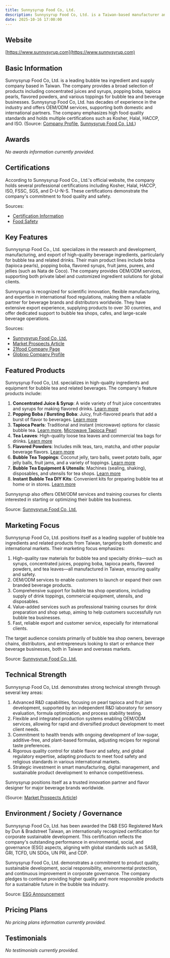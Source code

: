 ```yaml
---
title: Sunnysyrup Food Co, Ltd.
description: Sunnysyrup Food Co, Ltd. is a Taiwan-based manufacturer and supplier specializing in bubble tea ingredients and equipment, offering a wide range of products and OEM/ODM solutions for global beverage businesses.
date: 2025-10-16 17:00:00
---
```


## Website

[https://www.sunnysyrup.com](https://www.sunnysyrup.com)

## Basic Information

Sunnysyrup Food Co, Ltd. is a leading bubble tea ingredient and supply company based in Taiwan. The company provides a broad selection of products including concentrated juices and syrups, popping boba, tapioca pearls, flavored powders, and various toppings for bubble tea and beverage businesses. Sunnysyrup Food Co, Ltd. has decades of experience in the industry and offers OEM/ODM services, supporting both domestic and international partners. The company emphasizes high food quality standards and holds multiple certifications such as Kosher, Halal, HACCP, and ISO.
(Source: [Company Profile](https://www.sunnysyrup.com/msg/company-profile.html), [Sunnysyrup Food Co, Ltd.](https://www.sunnysyrup.com/))

## Awards

_No awards information currently provided._

## Certifications

According to Sunnysyrup Food Co., Ltd.'s official website, the company holds several professional certifications including Kosher, Halal, HACCP, ISO, FSSC, SGS, and D-U-N-S. These certifications demonstrate the company's commitment to food quality and safety.

Sources:
- [Certification Information](https://www.sunnysyrup.com/msg/certification.html)
- [Food Safety](https://smp.sunnysyrup.com/en/tags/food-safety/)

## Key Features

Sunnysyrup Food Co., Ltd. specializes in the research and development, manufacturing, and export of high-quality beverage ingredients, particularly for bubble tea and related drinks. Their main product lines include boba (tapioca pearls), popping boba, flavored syrups, fruit jams, purees, and jellies (such as Nata de Coco). The company provides OEM/ODM services, supporting both private label and customized ingredient solutions for global clients.

Sunnysyrup is recognized for scientific innovation, flexible manufacturing, and expertise in international food regulations, making them a reliable partner for beverage brands and distributors worldwide. They have extensive export experience, supplying products to over 30 countries, and offer dedicated support to bubble tea shops, cafes, and large-scale beverage operations.

Sources:
- [Sunnysyrup Food Co, Ltd.](https://www.sunnysyrup.com/)
- [Market Prospects Article](https://www.market-prospects.com/articles/sunnysyrup-1)
- [21food Company Page](https://www.21food.com/showroom/sunnysyrup/aboutus.html)
- [Globixo Company Profile](https://www.globixo.com/sunnysyrup-food-co-ltd)

## Featured Products

Sunnysyrup Food Co, Ltd. specializes in high-quality ingredients and equipment for bubble tea and related beverages. The company's feature products include:

1. **Concentrated Juice & Syrup**: A wide variety of fruit juice concentrates and syrups for making flavored drinks. [Learn more](https://www.sunnysyrup.com/category-concentrated-juice-syrup.html)
2. **Popping Boba / Bursting Boba**: Juicy, fruit-flavored pearls that add a burst of flavor to beverages. [Learn more](https://www.sunnysyrup.com/category-popping-boba-bursting-boba.html)
3. **Tapioca Pearls**: Traditional and instant (microwave) options for classic bubble tea. [Learn more](https://www.sunnysyrup.com/category-tapioca-pearl.html), [Microwave Tapioca Pearl](https://www.sunnysyrup.com/category-microwave-tapioca-pearl.html)
4. **Tea Leaves**: High-quality loose tea leaves and commercial tea bags for drinks. [Learn more](https://www.sunnysyrup.com/category-tea-leave.html)
5. **Flavored Powders**: Includes milk teas, taro, matcha, and other popular beverage flavors. [Learn more](https://www.sunnysyrup.com/category-drink-powder.html)
6. **Bubble Tea Toppings**: Coconut jelly, taro balls, sweet potato balls, agar jelly balls, fruit jams, and a variety of toppings. [Learn more](https://www.sunnysyrup.com/category-topping.html)
7. **Bubble Tea Equipment & Utensils**: Machines (sealing, shaking), disposables, and utensils for tea shops. [Learn more](https://www.sunnysyrup.com/category-equipment-utensil.html)
8. **Instant Bubble Tea DIY Kits**: Convenient kits for preparing bubble tea at home or in stores. [Learn more](https://www.sunnysyrup.com/cat-instant-bubble-tea-diy-kit.html)

Sunnysyrup also offers OEM/ODM services and training courses for clients interested in starting or optimizing their bubble tea business.

Source: [Sunnysyrup Food Co, Ltd.](https://www.sunnysyrup.com)

## Marketing Focus

Sunnysyrup Food Co, Ltd. positions itself as a leading supplier of bubble tea ingredients and related products from Taiwan, targeting both domestic and international markets. Their marketing focus emphasizes:

1. High-quality raw materials for bubble tea and specialty drinks—such as syrups, concentrated juices, popping boba, tapioca pearls, flavored powders, and tea leaves—all manufactured in Taiwan, ensuring quality and safety.
2. OEM/ODM services to enable customers to launch or expand their own branded beverage products.
3. Comprehensive support for bubble tea shop operations, including supply of drink toppings, commercial equipment, utensils, and disposables.
4. Value-added services such as professional training courses for drink preparation and shop setup, aiming to help customers successfully run bubble tea businesses.
5. Fast, reliable export and customer service, especially for international clients.

The target audience consists primarily of bubble tea shop owners, beverage chains, distributors, and entrepreneurs looking to start or enhance their beverage businesses, both in Taiwan and overseas markets.

Source: [Sunnysyrup Food Co, Ltd.](https://www.sunnysyrup.com)

## Technical Strength

Sunnysyrup Food Co, Ltd. demonstrates strong technical strength through several key areas:

1. Advanced R&D capabilities, focusing on pearl tapioca and fruit jam development, supported by an independent R&D laboratory for sensory evaluation, formula optimization, and process stability testing.
2. Flexible and integrated production systems enabling OEM/ODM services, allowing for rapid and diversified product development to meet client needs.
3. Commitment to health trends with ongoing development of low-sugar, additive-free, and plant-based formulas, adjusting recipes for regional taste preferences.
4. Rigorous quality control for stable flavor and safety, and global regulatory expertise, adapting products to meet food safety and religious standards in various international markets.
5. Strategic investment in smart manufacturing, digital management, and sustainable product development to enhance competitiveness.

Sunnysyrup positions itself as a trusted innovation partner and flavor designer for major beverage brands worldwide.

(Source: [Market Prospects Article](https://www.market-prospects.com/articles/sunnysyrup-1))

## Environment / Society / Governance

Sunnysyrup Food Co, Ltd. has been awarded the D&B ESG Registered Mark by Dun & Bradstreet Taiwan, an internationally recognized certification for corporate sustainable development. This certification reflects the company's outstanding performance in environmental, social, and governance (ESG) aspects, aligning with global standards such as SASB, GRI, TCFD, UN SDGs, UN PRI, and CDP.

Sunnysyrup Food Co, Ltd. demonstrates a commitment to product quality, sustainable development, social responsibility, environmental protection, and continuous improvement in corporate governance. The company pledges to continue providing higher quality and more responsible products for a sustainable future in the bubble tea industry.

Source: [ESG Announcement](https://www.sunnysyrup.com/msg/msg91.html)

## Pricing Plans

_No pricing plans information currently provided._

## Testimonials

_No testimonials currently provided._
